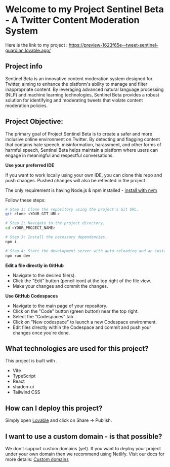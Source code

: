#  Welcome to my Project Sentinel Beta - A Twitter Content Moderation System 
Here is the link to my project : https://preview-1623f65e--tweet-sentinel-guardian.lovable.app/
## Project info
Sentinel Beta is an innovative content moderation system designed for Twitter, aiming to enhance the platform's ability to manage and filter inappropriate content. By leveraging advanced natural language processing (NLP) and machine learning technologies, Sentinel Beta provides a robust solution for identifying and moderating tweets that violate content moderation policies.


## Project Objective:
The primary goal of Project Sentinel Beta is to create a safer and more inclusive online environment on Twitter. By detecting and flagging content that contains hate speech, misinformation, harassment, and other forms of harmful speech, Sentinel Beta helps maintain a platform where users can engage in meaningful and respectful conversations.

**Use your preferred IDE**

If you want to work locally using your own IDE, you can clone this repo and push changes. Pushed changes will also be reflected in the project .

The only requirement is having Node.js & npm installed - [install with nvm](https://github.com/nvm-sh/nvm#installing-and-updating)

Follow these steps:

```sh
# Step 1: Clone the repository using the project's Git URL.
git clone <YOUR_GIT_URL>

# Step 2: Navigate to the project directory.
cd <YOUR_PROJECT_NAME>

# Step 3: Install the necessary dependencies.
npm i

# Step 4: Start the development server with auto-reloading and an instant preview.
npm run dev
```

**Edit a file directly in GitHub**

- Navigate to the desired file(s).
- Click the "Edit" button (pencil icon) at the top right of the file view.
- Make your changes and commit the changes.

**Use GitHub Codespaces**

- Navigate to the main page of your repository.
- Click on the "Code" button (green button) near the top right.
- Select the "Codespaces" tab.
- Click on "New codespace" to launch a new Codespace environment.
- Edit files directly within the Codespace and commit and push your changes once you're done.

## What technologies are used for this project?

This project is built with .

- Vite
- TypeScript
- React
- shadcn-ui
- Tailwind CSS

## How can I deploy this project?

Simply open [Lovable](https://lovable.dev/projects/c7e73b87-c8db-4cbc-bd58-1b3d0b34ba33) and click on Share -> Publish.

## I want to use a custom domain - is that possible?

We don't support custom domains (yet). If you want to deploy your project under your own domain then we recommend using Netlify. Visit our docs for more details: [Custom domains](https://docs.lovable.dev/tips-tricks/custom-domain/)
